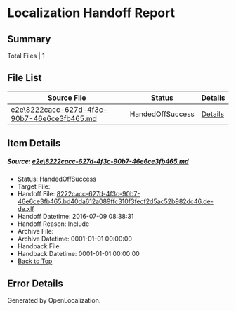# <a name='report-top'></a> Localization Handoff Report

## Summary
 Total Files | 1

## File List
 Source File | Status | Details 
 ----------- | ------ | ------- 
 [e2e\8222cacc-627d-4f3c-90b7-46e6ce3fb465.md](https://github.com/OpenLocalizationTestOrg/oltest/blob/ebce2eb7a9774701a9a201c072d38f878a6aa787/e2e/8222cacc-627d-4f3c-90b7-46e6ce3fb465.md) | HandedOffSuccess | [Details](#05278a62faec98184d4cccea0e633cf046832f334)

## Item Details
##### <a name='05278a62faec98184d4cccea0e633cf046832f334'></a> Source: [e2e\8222cacc-627d-4f3c-90b7-46e6ce3fb465.md](https://github.com/OpenLocalizationTestOrg/oltest/blob/ebce2eb7a9774701a9a201c072d38f878a6aa787/e2e/8222cacc-627d-4f3c-90b7-46e6ce3fb465.md)
* Status: HandedOffSuccess
* Target File: 
* Handoff File: [8222cacc-627d-4f3c-90b7-46e6ce3fb465.bd40da612a089ffc310f3fecf2d5ac52b982dc46.de-de.xlf](https://github.com/OpenLocalizationTestOrg/olhandoff-e2e/blob/3a9871625f73e888ed78941b6a70be0ad489c759/ol-handoff/OpenLocalizationTestOrg/oltest-dede-fly/ci/ht/8222cacc-627d-4f3c-90b7-46e6ce3fb465.bd40da612a089ffc310f3fecf2d5ac52b982dc46.de-de.xlf)
* Handoff Datetime: 2016-07-09 08:38:31
* Handoff Reason: Include
* Archive File: 
* Archive Datetime: 0001-01-01 00:00:00
* Handback File: 
* Handback Datetime: 0001-01-01 00:00:00
* [Back to Top](#report-top)


## Error Details

Generated by OpenLocalization.
